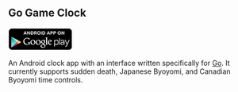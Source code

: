 ## Go Game Clock ##

[<img src="google-play-icon.png">](https://play.google.com/store/apps/details?id=com.psocha.goclock) 

An Android clock app with an interface written specifically for [Go](https://en.wikipedia.org/wiki/Go_%28game%29). It currently supports sudden death, Japanese Byoyomi, and Canadian Byoyomi time controls.
